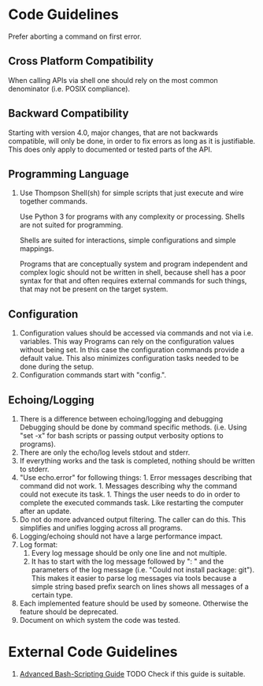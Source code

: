 # Code Guidelines
Prefer aborting a command on first error.
## Cross Platform Compatibility
When calling APIs via shell one should rely on the most common denominator
(i.e. POSIX compliance).
## Backward Compatibility
Starting with version 4.0, major changes,
that are not backwards compatible,
will only be done,
in order to fix errors as long as it is justifiable.
This does only apply to documented or tested parts of the API.
## Programming Language
1. Use Thompson Shell(sh) for simple scripts that just execute
   and wire together commands.
   
   Use Python 3 for programs with any complexity or processing.
   Shells are not suited for programming.
   
   Shells are suited for interactions, simple configurations and simple mappings.
   
   Programs that are conceptually system and program independent and complex logic
   should not be written in shell,
   because shell has a poor syntax for that and often requires external commands
   for such things, that may not be present on the target system.
## Configuration
   1. Configuration values should be accessed via commands and not via i.e. variables.
     This way Programs can rely on the configuration values without being set.
     In this case the configuration commands provide a default value.
     This also minimizes configuration tasks needed to be done during the setup.
   1. Configuration commands start with "config.".
## Echoing/Logging
   1. There is a difference between echoing/logging and debugging
      Debugging should be done by command specific methods.
      (i.e. Using "set -x" for bash scripts or passing output verbosity options to programs).
   1. There are only the echo/log levels stdout and stderr.
   1. If everything works and the task is completed, nothing should be written to stderr.
   1. "Use echo.error" for following things:
   	1. Error messages describing that command did not work.
   	1. Messages describing why the command could not execute its task.
   	1. Things the user needs to do in order to complete the executed commands task.
   	   Like restarting the computer after an update.
   1. Do not do more advanced output filtering.
      The caller can do this.
      This simplifies and unifies logging across all programs.
   1. Logging/echoing should not have a large performance impact.
   1. Log format:
      1. Every log message should be only one line and not multiple.
      1. It has to start with the log message followed by ": " and the parameters of the log message
         (i.e. "Could not install package: git"). 
         This makes it easier to parse log messages via tools
         because a simple string based prefix search on lines shows all messages of a certain type.
1. Each implemented feature should be used by someone.
   Otherwise the feature should be deprecated.
1. Document on which system the code was tested.
# External Code Guidelines
1. [Advanced Bash-Scripting Guide](http://www.ing.iac.es/~docs/external/bash/abs-guide/)
   TODO Check if this guide is suitable.